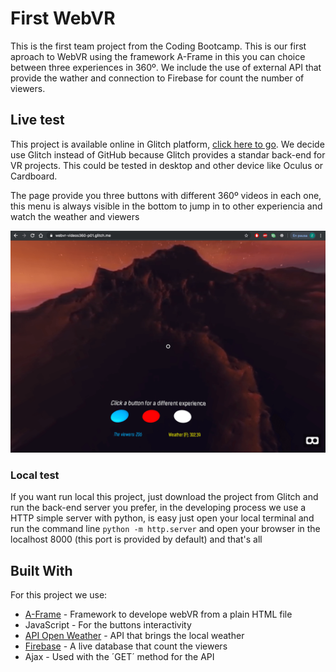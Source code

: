 # First WebVR

This is the first team project from the Coding Bootcamp. This is our first aproach to WebVR using the framework A-Frame in this you can choice between three experiences in 360º. We include the use of external API that provide the wather and connection to Firebase for count the number of viewers.

## Live test

This project is available online in Glitch platform, [click here to go](https://webvr-videos360-p01.glitch.me/). We decide use Glitch instead of GitHub because Glitch provides a standar back-end for VR projects. This could be tested in desktop and other device like Oculus or Cardboard.

The page provide you three buttons with different 360º videos in each one, this menu is always visible in the bottom to jump in to other experiencia and watch the weather and viewers

![The choices](assets/images/Choices.png)

### Local test

If you want run local this project, just download the project from Glitch and run the back-end server you prefer, in the developing process we use a HTTP simple server with python, is easy just open your local terminal and run the command line `python -m http.server` and open your browser in the localhost 8000 (this port is provided by default) and that's all

## Built With

For this project we use:

- [A-Frame](https://aframe.io/) - Framework to develope webVR from a plain HTML file
- JavaScript - For the buttons interactivity
- [API Open Weather](https://openweathermap.org) - API that brings the local weather
- [Firebase](https://firebase.google.com/) - A live database that count the viewers
- Ajax - Used with the ´GET´ method for the API